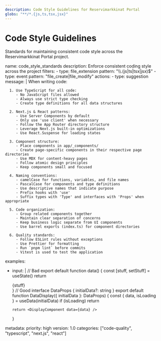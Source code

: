 ```yaml
---
description: Code Style Guidelines for Reservimarkkinat Portal
globs: "**/*.{js,ts,tsx,jsx}"
---
```


# Code Style Guidelines

Standards for maintaining consistent code style across the Reservimarkkinat Portal project.

<rule>
name: code_style_standards
description: Enforce consistent coding style across the project
filters:
  - type: file_extension
    pattern: "\\.(js|ts|tsx|jsx)$"
  - type: event
    pattern: "file_create|file_modify"
actions:
  - type: suggestion
    message: |
      When writing code:

      1. Use TypeScript for all code:
         - No JavaScript files allowed
         - Always use strict type checking
         - Create type definitions for all data structures

      2. Next.js & React patterns:
         - Use Server Components by default
         - Only use 'use client' when necessary
         - Follow the App Router directory structure
         - Leverage Next.js built-in optimizations
         - Use React.Suspense for loading states

      3. Component structure:
         - Place components in app/_components/
         - Create page-specific components in their respective page directories
         - Use MDX for content-heavy pages
         - Follow atomic design principles
         - Keep components small and focused

      4. Naming conventions:
         - camelCase for functions, variables, and file names
         - PascalCase for components and type definitions
         - Use descriptive names that indicate purpose
         - Prefix hooks with 'use'
         - Suffix types with 'Type' and interfaces with 'Props' when appropriate

      5. Code organization:
         - Group related components together
         - Maintain clear separation of concerns
         - Keep business logic separate from UI components
         - Use barrel exports (index.ts) for component directories

      6. Quality standards:
         - Follow ESLint rules without exceptions
         - Use Prettier for formatting
         - Run `pnpm lint` before commits
         - Vitest is used to test the application

examples:

- input: |
  // Bad
  export default function data() {
  const [stuff, setStuff] = useState<any>()
  return <div>{stuff}</div>
  }
  // Good
  interface DataProps {
  initialData?: string
  }
  export default function DataDisplay({ initialData }: DataProps) {
  const { data, isLoading } = useData(initialData)
  if (isLoading) return <LoadingSpinner />

      return <DisplayComponent data={data} />

  }

metadata:
priority: high
version: 1.0
categories: ["code-quality", "typescript", "next.js", "react"]
</rule>
